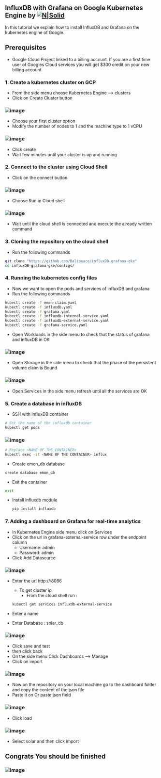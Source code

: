 ## InfluxDB with Grafana on Google Kubernetes Engine by [![N|Solid](https://emonindonesia.com/images/logo.png)](https://emonindonesia.com)
In this tutorial we explain how to install InfluxDB and Grafana on the kubernetes engine of Google.

## Prerequisites
- Google Cloud Project linked to a billing account. If you are a first time user of Googles Cloud services you will get $300 credit on your new billing account.
### 1. Create a kubernetes cluster on GCP
- From the side menu choose Kubernetes Engine --> clusters
- Click on Create Cluster button
 ### ![image](/screenshots/cluster_button.png)
- Choose your first cluster option
- Modify the number of nodes to 1 and the machine type to 1 vCPU
 ### ![image](/screenshots/create_cluster.png)
- Click create
- Wait few minutes until your cluster is up and running 

### 2. Connect to the cluster using Cloud Shell
- Click on the connect button
 ### ![image](/screenshots/connect_button.png)
- Choose Run in Cloud shell
 ### ![image](/screenshots/connect_cloudShell.png)
- Wait until the cloud shell is connected and execute the already written command

### 3. Cloning the repository on the cloud shell
- Run the following commands
```bash
git clone "https://github.com/Balipeace/influxDB-grafana-gke"
cd influxDB-grafana-gke/configs/
```
### 4. Running the kubernetes config files
- Now we want to open the pods and services of influxDB and grafana
- Run the following commands
```bash
kubectl create -f emon-claim.yaml
kubectl create -f influxdb.yaml
kubectl create -f grafana.yaml
kubectl create -f influxdb-internal-service.yaml
kubectl create -f influxdb-external-service.yaml
kubectl create -f grafana-service.yaml
```
- Open Workloads in the side menu to check that the status of grafana and influxDB in OK
 ### ![image](/screenshots/workloads.png)
- Open Storage in the side menu to check that the phase of the persistent volume claim is Bound
 ### ![image](/screenshots/storage.png)
- Open Services in the side menu refresh until all the services are OK

### 5. Create a database in influxDB
- SSH with influxDB container
```bash
# Get the name of the influxdb container
kubectl get pods
```
 ### ![image](/screenshots/get_pods.png)
```bash
# Replace <NAME OF THE CONTAINER>
kubectl exec -it <NAME OF THE CONTAINER> influx
```
- Create emon_db database
```bash
create database emon_db
```
- Exit the container 
```bash
exit
```

- Install influxdb module
  
  ```bash
  pip install influxdb
  ```

### 7. Adding a dashboard on Grafana for real-time analytics
- In Kubernetes Engine side menu click on Services
- Click on the url in grafana-external-service row under the endpoint column
  - Username: admin
  - Password: admin
- Click Add Datasource
 ### ![image](/screenshots/add_datasource.png)
  - Enter the url http://<CLUSTER IP>:8086
    - To get cluster ip
      - From the cloud shell run :
  
    ```bash
    kubectl get services influxdb-external-service
    ```
  - Enter a name
  - Enter Database : solar_db
   ### ![image](/screenshots/add_datasource1.png)
 - Click save and test
 - then click back
 - On the side menu Click Dashboards --> Manage
 - Click on import
  ### ![image](/screenshots/import_dashboard.png)
 - Now on the repository on your local machine go to the dashboard folder and copy the content of the json file
 - Paste it on Or paste json field
  ### ![image](/screenshots/paste_json.png)
 - Click load
  ### ![image](/screenshots/importing_dashboard.png)
 - Select solar and then click import 
 
## Congrats You should be finished
 ### ![image](/screenshots/Finished.png)
